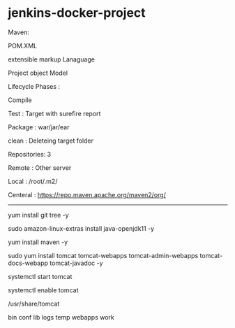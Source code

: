 # jenkins-docker-project

Maven:

POM.XML   

extensible markup Lanaguage

Project object Model 

Lifecycle Phases :

Compile

Test : Target with surefire report

Package : war/jar/ear


clean : Deleteing target folder

Repositories: 3 

Remote : Other server

Local : /root/.m2/

Centeral : https://repo.maven.apache.org/maven2/org/

-------------------------------------------
yum install git tree -y

sudo amazon-linux-extras install java-openjdk11 -y

yum install maven -y


sudo yum install tomcat tomcat-webapps tomcat-admin-webapps tomcat-docs-webapp tomcat-javadoc -y


systemctl start tomcat

systemctl enable tomcat

/usr/share/tomcat

bin  conf  lib  logs  temp  webapps  work
